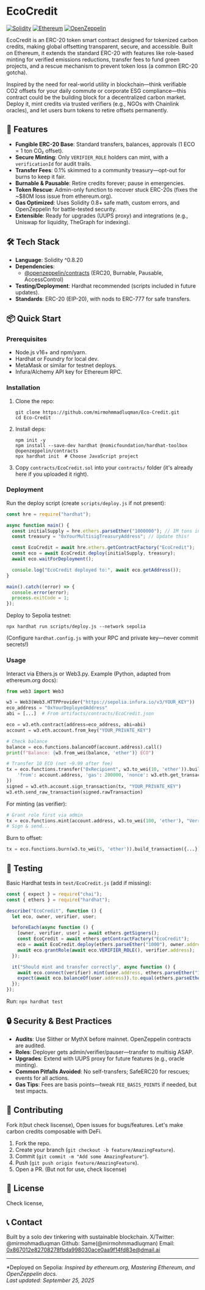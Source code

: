 # EcoCredit

[![Solidity](https://img.shields.io/badge/Solidity-^0.8.20-blue)](https://soliditylang.org/)
[![Ethereum](https://img.shields.io/badge/Ethereum-ERC--20-green)](https://ethereum.org/en/developers/docs/standards/tokens/erc-20/)
[![OpenZeppelin](https://img.shields.io/badge/OpenZeppelin-Contracts-v4.x-orange)](https://openzeppelin.com/contracts/)

EcoCredit is an ERC-20 token smart contract designed for tokenized carbon credits, making global offsetting transparent, secure, and accessible. Built on Ethereum, it extends the standard ERC-20 with features like role-based minting for verified emissions reductions, transfer fees to fund green projects, and a rescue mechanism to prevent token loss (a common ERC-20 gotcha). 

Inspired by the need for real-world utility in blockchain—think verifiable CO2 offsets for your daily commute or corporate ESG compliance—this contract could be the building block for a decentralized carbon market. Deploy it, mint credits via trusted verifiers (e.g., NGOs with Chainlink oracles), and let users burn tokens to retire offsets permanently.

## 🚀 Features

- **Fungible ERC-20 Base**: Standard transfers, balances, approvals (1 ECO = 1 ton CO₂ offset).
- **Secure Minting**: Only `VERIFIER_ROLE` holders can mint, with a `verificationId` for audit trails.
- **Transfer Fees**: 0.1% skimmed to a community treasury—opt-out for burns to keep it fair.
- **Burnable & Pausable**: Retire credits forever; pause in emergencies.
- **Token Rescue**: Admin-only function to recover stuck ERC-20s (fixes the ~$80M loss issue from ethereum.org).
- **Gas Optimized**: Uses Solidity 0.8+ safe math, custom errors, and OpenZeppelin for battle-tested security.
- **Extensible**: Ready for upgrades (UUPS proxy) and integrations (e.g., Uniswap for liquidity, TheGraph for indexing).

## 🛠️ Tech Stack

- **Language**: Solidity ^0.8.20
- **Dependencies**: 
  - [@openzeppelin/contracts](https://github.com/OpenZeppelin/openzeppelin-contracts) (ERC20, Burnable, Pausable, AccessControl)
- **Testing/Deployment**: Hardhat recommended (scripts included in future updates).
- **Standards**: ERC-20 (EIP-20), with nods to ERC-777 for safe transfers.

## 📦 Quick Start

### Prerequisites
- Node.js v16+ and npm/yarn.
- Hardhat or Foundry for local dev.
- MetaMask or similar for testnet deploys.
- Infura/Alchemy API key for Ethereum RPC.

### Installation
1. Clone the repo:
   ```
   git clone https://github.com/mirmohmmadluqman/Eco-Credit.git
   cd Eco-Credit
   ```
2. Install deps:
   ```
   npm init -y
   npm install --save-dev hardhat @nomicfoundation/hardhat-toolbox @openzeppelin/contracts
   npx hardhat init  # Choose JavaScript project
   ```
3. Copy `contracts/EcoCredit.sol` into your `contracts/` folder (it's already here if you uploaded it right).

### Deployment
Run the deploy script (create `scripts/deploy.js` if not present):
```javascript
const hre = require("hardhat");

async function main() {
  const initialSupply = hre.ethers.parseEther("1000000"); // 1M tons initial
  const treasury = "0xYourMultisigTreasuryAddress"; // Update this!

  const EcoCredit = await hre.ethers.getContractFactory("EcoCredit");
  const eco = await EcoCredit.deploy(initialSupply, treasury);
  await eco.waitForDeployment();

  console.log("EcoCredit deployed to:", await eco.getAddress());
}

main().catch((error) => {
  console.error(error);
  process.exitCode = 1;
});
```
Deploy to Sepolia testnet:
```
npx hardhat run scripts/deploy.js --network sepolia
```
(Configure `hardhat.config.js` with your RPC and private key—never commit secrets!)

### Usage
Interact via Ethers.js or Web3.py. Example (Python, adapted from ethereum.org docs):

```python
from web3 import Web3

w3 = Web3(Web3.HTTPProvider("https://sepolia.infura.io/v3/YOUR_KEY"))
eco_address = "0xYourDeployedAddress"
abi = [...]  # From artifacts/contracts/EcoCredit.json

eco = w3.eth.contract(address=eco_address, abi=abi)
account = w3.eth.account.from_key("YOUR_PRIVATE_KEY")

# Check balance
balance = eco.functions.balanceOf(account.address).call()
print(f"Balance: {w3.from_wei(balance, 'ether')} ECO")

# Transfer 10 ECO (net ~9.99 after fee)
tx = eco.functions.transfer("0xRecipient", w3.to_wei(10, 'ether')).build_transaction({
    'from': account.address, 'gas': 200000, 'nonce': w3.eth.get_transaction_count(account.address)
})
signed = w3.eth.account.sign_transaction(tx, "YOUR_PRIVATE_KEY")
w3.eth.send_raw_transaction(signed.rawTransaction)
```

For minting (as verifier):
```python
# Grant role first via admin
tx = eco.functions.mint(account.address, w3.to_wei(100, 'ether'), "Verra-Cert-123").build_transaction({...})
# Sign & send...
```

Burn to offset:
```python
tx = eco.functions.burn(w3.to_wei(5, 'ether')).build_transaction({...})
```

## 🧪 Testing
Basic Hardhat tests in `test/EcoCredit.js` (add if missing):
```javascript
const { expect } = require("chai");
const { ethers } = require("hardhat");

describe("EcoCredit", function () {
  let eco, owner, verifier, user;

  beforeEach(async function () {
    [owner, verifier, user] = await ethers.getSigners();
    const EcoCredit = await ethers.getContractFactory("EcoCredit");
    eco = await EcoCredit.deploy(ethers.parseEther("1000"), owner.address);
    await eco.grantRole(await eco.VERIFIER_ROLE(), verifier.address);
  });

  it("Should mint and transfer correctly", async function () {
    await eco.connect(verifier).mint(user.address, ethers.parseEther("100"), "Test-ID");
    expect(await eco.balanceOf(user.address)).to.equal(ethers.parseEther("100"));
  });
});
```
Run: `npx hardhat test`

## 🔒 Security & Best Practices
- **Audits**: Use Slither or MythX before mainnet. OpenZeppelin contracts are audited.
- **Roles**: Deployer gets admin/verifier/pauser—transfer to multisig ASAP.
- **Upgrades**: Extend with UUPS proxy for future features (e.g., oracle minting).
- **Common Pitfalls Avoided**: No self-transfers; SafeERC20 for rescues; events for all actions.
- **Gas Tips**: Fees are basis points—tweak `FEE_BASIS_POINTS` if needed, but test impacts.

## 🤝 Contributing
Fork it(but check liscense), Open issues for bugs/features. Let's make carbon credits composable with DeFi.

1. Fork the repo.
2. Create your branch (`git checkout -b feature/AmazingFeature`).
3. Commit (`git commit -m "Add some AmazingFeature"`).
4. Push (`git push origin feature/AmazingFeature`).
5. Open a PR.
(But not for use, check liscense)

## 📄 License
Check license, 

## 📞 Contact
Built by a solo dev tinkering with sustainable blockchain.
X/Twitter: @mirmohmadluqman
Github: Same(@mirmohmmadluqman)
Email: 0x867012e82708278fbda998030ace0aa9f14fd83e@dmail.ai

---

*Deployed on Sepolia: 
*Inspired by ethereum.org, Mastering Ethereum, and OpenZeppelin docs.*  
*Last updated: September 25, 2025*
